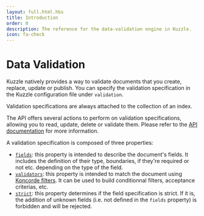 ```yaml
---
layout: full.html.hbs
title: Introduction
order: 0
description: The reference for the data-validation engine in Kuzzle.
icon: fa-check
---
```


# Data Validation

Kuzzle natively provides a way to validate documents that you create, replace, update or publish.
You can specify the validation specification in the Kuzzle configuration file under `validation`.

Validation specifications are always attached to the collection of an index.

The API offers several actions to perform on validation specifications, allowing you to read, update, delete or validate them. Please refer to the [API documentation](/core/1/api/api-reference/controller-collection/update-specifications/) for more information.

A validation specification is composed of three properties:

- [`fields`](/core/1/guide/cookbooks/datavalidation/fields/): this property is intended to describe the document's fields. It includes the definition of their type, boundaries, if they're required or not etc. depending on the type of the field.
- [`validators`](/core/1/guide/cookbooks/datavalidation/validators/): this property is intended to match the document using [Koncorde filters](/koncorde/1/#FIXME). It can be used to build conditionnal filters, acceptance criterias, etc.
- [`strict`](/core/1/guide/cookbooks/datavalidation/fields/#the-strict-property-default): this property determines if the field specification is strict. If it is, the addition of unknown fields (i.e. not defined in the `fields` property) is forbidden and will be rejected.
